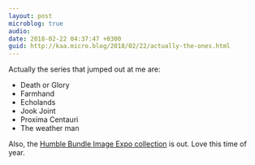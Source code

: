 ```yaml
---
layout: post
microblog: true
audio: 
date: 2018-02-22 04:37:47 +0300
guid: http://kaa.micro.blog/2018/02/22/actually-the-ones.html
---
```

Actually the series that jumped out at me are:

- Death or Glory
- Farmhand 
- Echolands 
- Jook Joint 
- Proxima Centauri
- The weather man

Also, the [Humble Bundle Image Expo collection](https://www.humblebundle.com/books/image-expo-comics?linkID=&mcID=102:5a8dbeef9eb829013ee8e9f8:ot:56e30253733462ca897cfdee:1&utm_source=Humble) is out. Love this time of year.
